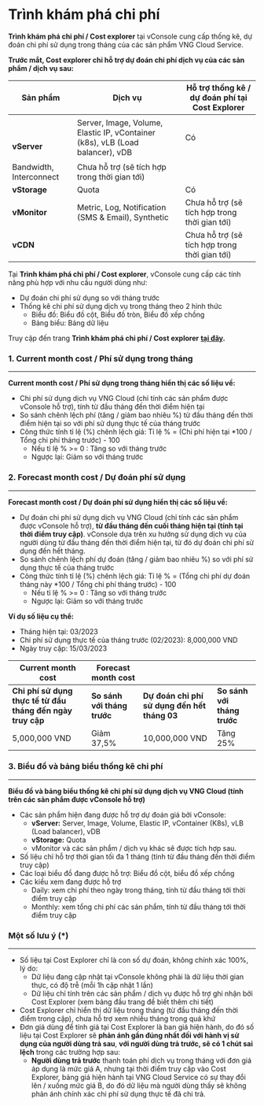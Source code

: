 # Trình khám phá chi phí

**Trình khám phá chi phí / Cost explorer** tại vConsole cung cấp thống kê, dự đoán chi phí sử dụng trong tháng của các sản phẩm VNG Cloud Service.

**Trước mắt, Cost explorer chỉ hỗ trợ dự đoán chi phí dịch vụ của các sản phẩm / dịch vụ sau:**

| Sản phẩm                                   | Dịch vụ                                                                       | Hỗ trợ thống kê / dự đoán phí tại Cost Explorer |
| ------------------------------------------ | ----------------------------------------------------------------------------- | ----------------------------------------------- |
| <p><br></p><p><strong>vServer</strong></p> | Server, Image, Volume, Elastic IP, vContainer (k8s), vLB (Load balancer), vDB | Có                                              |
| Bandwidth, Interconnect                    | Chưa hỗ trợ (sẽ tích hợp trong thời gian tới)                                 |                                                 |
| **vStorage**                               | Quota                                                                         | Có                                              |
| **vMonitor**                               | Metric, Log, Notification (SMS & Email), Synthetic                            | Chưa hỗ trợ (sẽ tích hợp trong thời gian tới)   |
| **vCDN**                                   | <p><br></p>                                                                   | Chưa hỗ trợ (sẽ tích hợp trong thời gian tới)   |

Tại **Trình khám phá chi phí / Cost explorer**, vConsole cung cấp các tính năng phù hợp với nhu cầu người dùng như:

* Dự đoán chi phí sử dụng so với tháng trước
* Thống kê chi phí sử dụng dịch vụ trong tháng theo 2 hình thức
  * Biểu đồ: Biểu đồ cột, Biểu đồ tròn, Biểu đồ xếp chồng
  * Bảng biểu: Bảng dữ liệu

Truy cập đến trang **Trình khám phá chi phí / Cost explorer** [**tại đây**](https://dashboard.console.vngcloud.vn/cost-explorer)**.**

### **1. Current month cost / Phí sử dụng trong tháng** 

***

**Current month cost / Phí sử dụng trong tháng hiển thị các số liệu về:**

* Chi phí sử dụng dịch vụ VNG Cloud (chỉ tính các sản phẩm được vConsole hỗ trợ), tính từ đầu tháng đến thời điểm hiện tại
* So sánh chênh lệch phí (tăng / giảm bao nhiêu %) từ đầu tháng đến thời điểm hiện tại so với phí sử dụng thực tế của tháng trước
* Công thức tính tỉ lệ (%) chênh lệch giá: Tỉ lệ % = (Chi phí hiện tại \*100 / Tổng chi phí tháng trước) - 100
  * Nếu tỉ lệ % >= 0 : Tăng so với tháng trước
  * Ngược lại: Giảm so với tháng trước

### **2. Forecast month cost /  Dự đoán phí sử dụng** 

***

**Forecast month cost / Dự đoán phí sử dụng hiển thị các số liệu về:**

* Dự đoán chi phí sử dụng dịch vụ VNG Cloud (chỉ tính các sản phẩm được vConsole hỗ trợ), **từ đầu tháng đến cuối tháng hiện tại (tính tại thời điểm truy cập)**. vConsole dựa trên xu hướng sử dụng dịch vụ của người dùng từ đầu tháng đến thời điểm hiện tại, từ đó dự đoán chi phí sử dụng đến hết tháng.
* So sánh chênh lệch phí dự đoán (tăng / giảm bao nhiêu %) so với phí sử dụng thực tế của tháng trước
* Công thức tính tỉ lệ (%) chênh lệch giá: Tỉ lệ % = (Tổng chi phí dự đoán tháng này \*100 / Tổng chi phí tháng trước) - 100
  * Nếu tỉ lệ % >= 0 : Tăng so với tháng trước
  * Ngược lại: Giảm so với tháng trước

**Ví dụ số liệu cụ thể:**

* Tháng hiện tại: 03/2023
* Chi phí sử dụng thực tế của tháng trước (02/2023): 8,000,000 VND
* Ngày truy cập: 15/03/2023 

| Current month cost                                         | Forecast month cost         |                                              |                             |
| ---------------------------------------------------------- | --------------------------- | -------------------------------------------- | --------------------------- |
| **Chi phí sử dụng thực tế từ đầu tháng đến ngày truy cập** | **So sánh với tháng trước** | **Dự đoán chi phí sử dụng đến hết tháng 03** | **So sánh với tháng trước** |
| 5,000,000 VND                                              | Giảm 37,5%                  | 10,000,000 VND                               | Tăng 25%                    |

### **3. Biểu đồ và bảng biểu thống kê chi phí** 

***

**Biểu đồ và bảng biểu thống kê chi phí sử dụng dịch vụ VNG Cloud (tính trên các sản phẩm được vConsole hỗ trợ)**

* Các sản phẩm hiện đang được hỗ trợ dự đoán giá bởi vConsole: 
  * **vServer:** Server, Image, Volume, Elastic IP, vContainer (K8s), vLB (Load balancer), vDB
  * **vStorage:** Quota
  * vMonitor và các sản phẩm / dịch vụ khác sẽ được tích hợp sau.
* Số liệu chỉ hỗ trợ thời gian tối đa 1 tháng (tính từ đầu tháng đến thời điểm truy cập)
* Các loại biểu đồ đang được hỗ trợ: Biểu đồ cột, biểu đồ xếp chồng
* Các kiểu xem đang được hỗ trợ
  * Daily: xem chi phí theo ngày trong tháng, tính từ đầu tháng tới thời điểm truy cập
  * Monthly: xem tổng chi phí các sản phẩm, tính từ đầu tháng tới thời điểm truy cập

### **Một số lưu ý (\*)** 

***

* Số liệu tại Cost Explorer chỉ là con số dự đoán, không chính xác 100%, lý do:
  * Dữ liệu đang cập nhật tại vConsole không phải là dữ liệu thời gian thực, có độ trễ (mỗi 1h cập nhật 1 lần)
  * Dữ liệu chỉ tính trên các sản phẩm / dịch vụ được hỗ trợ ghi nhận bởi Cost Explorer (xem bảng đầu trang để biết thêm chi tiết)
* Cost Explorer chỉ hiển thị dữ liệu trong tháng (từ đầu tháng đến thời điểm trong cập), chưa hỗ trợ xem nhiều tháng trong quá khứ
* Đơn giá dùng để tính giá tại Cost Explorer là ban giá hiện hành, do đó số liệu tại Cost Explorer sẽ **phản ánh gần đúng nhất đối với hành vị sử dụng của người dùng trả sau**, **với người dùng trả trước, sẽ có 1 chút sai lệch** trong các trường hợp sau:
  * **Người dùng trả trước** thanh toán phí dịch vụ trong tháng với đơn giá áp dụng là mức giá A, nhưng tại thời điểm truy cập vào Cost Explorer, bảng giá hiện hành tại VNG Cloud Service có sự thay đổi lên / xuống mức giá B, do đó dữ liệu mà người dùng thấy sẽ không phản ánh chính xác chi phí sử dụng thực tế đã chi trả.
